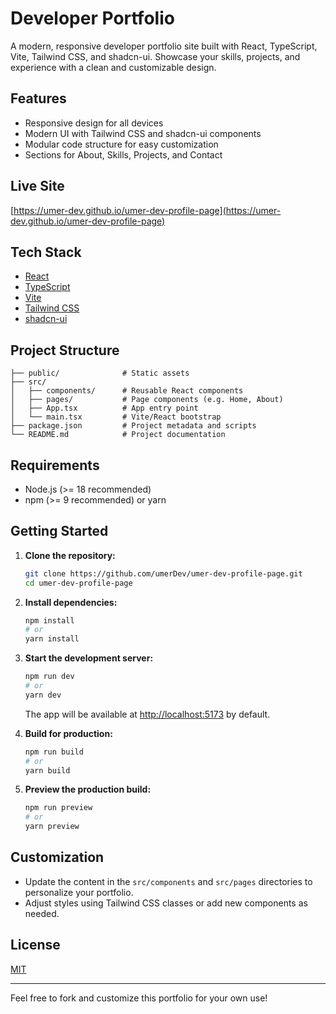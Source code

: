 # Developer Portfolio

A modern, responsive developer portfolio site built with React, TypeScript, Vite, Tailwind CSS, and shadcn-ui. Showcase your skills, projects, and experience with a clean and customizable design.

## Features

- Responsive design for all devices
- Modern UI with Tailwind CSS and shadcn-ui components
- Modular code structure for easy customization
- Sections for About, Skills, Projects, and Contact

## Live Site

[https://umer-dev.github.io/umer-dev-profile-page](https://umer-dev.github.io/umer-dev-profile-page)


## Tech Stack

- [React](https://react.dev/)
- [TypeScript](https://www.typescriptlang.org/)
- [Vite](https://vitejs.dev/)
- [Tailwind CSS](https://tailwindcss.com/)
- [shadcn-ui](https://ui.shadcn.com/)

## Project Structure

```
├── public/              # Static assets
├── src/
│   ├── components/      # Reusable React components
│   ├── pages/           # Page components (e.g. Home, About)
│   ├── App.tsx          # App entry point
│   └── main.tsx         # Vite/React bootstrap
├── package.json         # Project metadata and scripts
└── README.md            # Project documentation
```

## Requirements

- Node.js (>= 18 recommended)
- npm (>= 9 recommended) or yarn

## Getting Started

1. **Clone the repository:**

   ```sh
   git clone https://github.com/umerDev/umer-dev-profile-page.git
   cd umer-dev-profile-page
   ```

2. **Install dependencies:**

   ```sh
   npm install
   # or
   yarn install
   ```

3. **Start the development server:**

   ```sh
   npm run dev
   # or
   yarn dev
   ```

   The app will be available at [http://localhost:5173](http://localhost:5173) by default.

4. **Build for production:**

   ```sh
   npm run build
   # or
   yarn build
   ```

5. **Preview the production build:**

   ```sh
   npm run preview
   # or
   yarn preview
   ```

## Customization

- Update the content in the `src/components` and `src/pages` directories to personalize your portfolio.
- Adjust styles using Tailwind CSS classes or add new components as needed.

## License

[MIT](LICENSE)

---

Feel free to fork and customize this portfolio for your own use!
